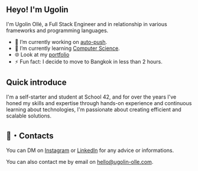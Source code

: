 ## Heyo! I'm Ugolin

I'm Ugolin Ollé, a Full Stack Engineer and in relationship in various frameworks and programming languages.

- 🔭 I’m currently working on [auto-push](https://github.com/ugolinolle/auto-push).
- 🌱 I’m currently learning [Computer Science](https://www.42bangkok.com/th/).
- 🌐 Look at my [portfolio](https://ugolin-olle.com)
- ⚡ Fun fact: I decide to move to Bangkok in less than 2 hours.

## Quick introduce

I'm a self-starter and student at School 42, and for over the years I've honed my skills and expertise through hands-on experience and continuous learning about technologies, I'm passionate about creating efficient and scalable solutions.

## 📮・Contacts

You can DM on [Instagram](https://www.instagram.com/ugolin.o/) or [LinkedIn](https://linkedin.com/in/ugolin-olle) for any advice or informations.

You can also contact me by email on [hello@ugolin-olle.com](mailto:hello@ugolin-olle.com).
